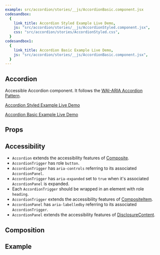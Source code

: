 ```yaml
---
example: src/accordion/stories/__js/AccordionBasic.component.jsx
codesandbox:
  {
    link_title: Accordion Styled Example Live Demo,
    js: "src/accordion/stories/__js/AccordionStyled.component.jsx",
    css: "src/accordion/stories/AccordionStyled.css",
  }
codesandbox1:
  {
    link_title: Accordion Basic Example Live Demo,
    js: "src/accordion/stories/__js/AccordionBasic.component.jsx",
  }
---
```


## Accordion

Accessible Accordion component. It follows the
[WAI-ARIA Accordion Pattern](https://www.w3.org/TR/wai-aria-practices-1.2/#accordion).

[Accordion Styled Example Live Demo](https://codesandbox.io/s/7l87v)

[Accordion Basic Example Live Demo](https://codesandbox.io/s/4wf34)

## Props

<!-- INJECT_PROPS -->

## Accessibility

- `Accordion` extends the accessibility features of
  [Composite](https://github.com/reakit/reakit/blob/master/docs/composite/#accessibility).
- `AccordionTrigger` has role `button`.
- `AccordionTrigger` has `aria-controls` referring to its associated
  `AccordionPanel`.
- `AccordionTrigger` has `aria-expanded` set to `true` when it's associated
  `AccordionPanel` is expanded.
- Each `AccordionTrigger` should be wrapped in an element with role `heading`.
- `AccordionTrigger` extends the accessibility features of
  [CompositeItem](https://github.com/reakit/reakit/blob/master/docs/composite/#accessibility).
- `AccordionPanel` has `aria-labelledby` referring to its associated
  `AccordionTrigger`.
- `AccordionPanel` extends the accessibility features of
  [DisclosureContent](https://github.com/reakit/reakit/blob/master/docs/disclosure).

## Composition

<!-- INJECT_COMPOSITION -->

## Example

<!-- IMPORT_EXAMPLE -->
